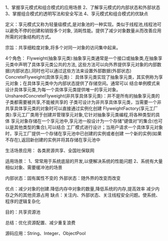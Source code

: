 1、掌握享元模式和组合模式的应用场景
2、了解享元模式的内部状态和外部状态
3、掌握组合模式的透明写法和安全写法
4、享元模式和组合模式的优缺点

定义：享元模式又称为轻量级模式,是对象池的一种实现。类似于线程池,线程池可以避免不停的创建和销毁多个对象,
   消耗性能。提供了减少对象数量从而改善应用所需的对象结构的方式。

宗旨：共享细粒度对象,将多个对同一对象的访问集中起来。

4个角色：
Flyweight(抽象享元类):抽象享元类通常是一个接口或抽象类,在抽象享元类中声明了具体享元类公共的方法,
    这些方法可以向外界提供享元对象的内部数据(内部状态),同时也可以通过这些方法来设置外部数据(外部状态)
ConcreteFlyweight(具体享元类)：
    具体享元类实现了抽象享元类，其实例称为享元对象；在具体享元类中为内部状态提供了存储空间。通常可以
    结合单例模式来设计具体享元类,为每一个具体享元类提供唯一的享元对象。
UnsharedConcreteFlyweight(非共享具体享元类)：并不是所有的抽象享元类的子类都需要被共享,不能被共享的
    子类可设计为非共享具体享元类，当需要一个非共享具体享元类的对象时可以直接通过实例化创建
FlyweightFactory(享元工厂类):享元工厂类用于创建并管理享元对象,它针对抽象享元类编程,将各种类型的具体
   享元对象存储在一个享元池中,享元池一般设计为一个存储“键值对”的集合(也可以是其他类型的集合),可以结合
   工厂模式进行设计；当用户请求一个具体享元对象时，享元工厂提供一个存储在享元池中已创建的实例或者创建
   一个新的实例(如果不存在),返回新创建的实例并将其存储在享元池中

生活场景应用：
各类房源共享、全国社保联网

适用场景：
1、常常用于系统底层的开发,以便解决系统的性能问题
2、系统有大量相似对象、需要缓冲池的场景

内部状态：固有属性不变的
外部状态：随外界的改变而改变


优点：减少对象的创建.降低内存中对象的数量,降低系统的内存,提高效率
    减少内存之外的其他资源占用
缺点：关注内、外部状态、关注线程安全问题。使系统、程序的逻辑复杂化

目的：共享资源池

总结：优化资源配置、减少重复浪费

源码应用：String、Integer、ObjectPool
